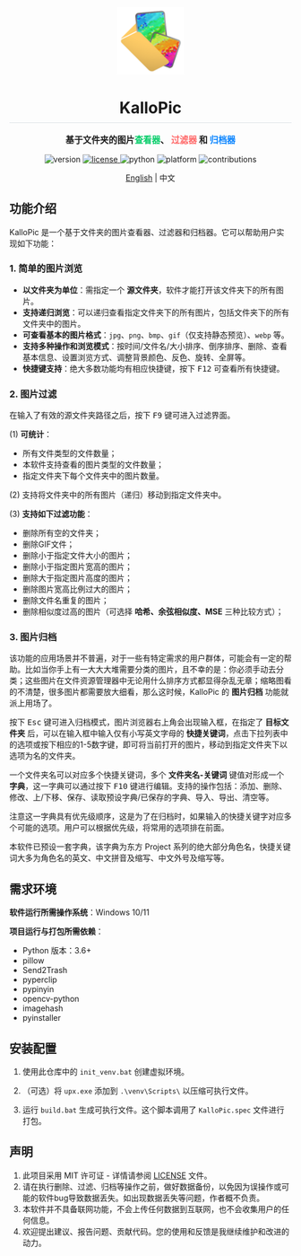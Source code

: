 <!--suppress ALL -->
<div align="center">
    <img src="resources/logo/logo_256.png" alt="logo_256" style="height: 120px" />
	<h1 style="padding-bottom: .3em !important; border-bottom: 1.5px solid #d0d7deb3 !important;">KalloPic</h1>
</div>

<p align="center" style="font-weight:bold; font-size:1.1em;">
    基于文件夹的图片<span style="color:#00CC66 !important;">查看器</span>、
    <span style="color:#FF6666 !important;">过滤器</span> 和
    <span style="color:#0080FF !important;">归档器</span>
</p>

<p align="center">
    <img src="https://img.shields.io/badge/version-v0.4.0-brightgreen" alt="version">
    <a href="https://opensource.org/licenses/MIT">
        <img src="https://img.shields.io/badge/license-MIT-blue" alt="license">
    </a>
    <img src="https://img.shields.io/badge/python-3.6+-yellow" alt="python">    
    <img src="https://img.shields.io/badge/platform-Windows-lightgrey" alt="platform">
    <img src="https://img.shields.io/badge/contributions-welcome-orange.svg" alt="contributions">
</p>

<p align="center">
    <a href="README.md">English</a> | 中文
</p>

## 功能介绍

KalloPic 是一个基于文件夹的图片查看器、过滤器和归档器。它可以帮助用户实现如下功能：

### 1. 简单的图片浏览

- **以文件夹为单位**：需指定一个 **源文件夹**，软件才能打开该文件夹下的所有图片。
- **支持递归浏览**：可以递归查看指定文件夹下的所有图片，包括文件夹下的所有文件夹中的图片。
- **可查看基本的图片格式**：`jpg`、`png`、`bmp`、`gif`（仅支持静态预览）、`webp` 等。
- **支持多种操作和浏览模式**：按时间/文件名/大小排序、倒序排序、删除、查看基本信息、设置浏览方式、调整背景颜色、反色、旋转、全屏等。
- **快捷键支持**：绝大多数功能均有相应快捷键，按下 <kbd>F12</kbd> 可查看所有快捷键。

### 2. 图片过滤

在输入了有效的源文件夹路径之后，按下 <kbd>F9</kbd> 键可进入过滤界面。

(1) **可统计**：
- 所有文件类型的文件数量；
- 本软件支持查看的图片类型的文件数量；
- 指定文件夹下每个文件夹中的图片数量。

(2) 支持将文件夹中的所有图片（递归）移动到指定文件夹中。

(3) **支持如下过滤功能**：
- 删除所有空的文件夹；
- 删除GIF文件；
- 删除小于指定文件大小的图片；
- 删除小于指定图片宽高的图片；
- 删除大于指定图片高度的图片；
- 删除图片宽高比例过大的图片；
- 删除文件名重复的图片；
- 删除相似度过高的图片（可选择 **哈希、余弦相似度、MSE** 三种比较方式）；

### 3. 图片归档

该功能的应用场景并不普遍，对于一些有特定需求的用户群体，可能会有一定的帮助。比如当你手上有一大大大堆需要分类的图片，且不幸的是：你必须手动去分类；这些图片在文件资源管理器中无论用什么排序方式都显得杂乱无章；缩略图看的不清楚，很多图片都需要放大细看，那么这时候，KalloPic 的 **图片归档** 功能就派上用场了。

按下 <kbd>Esc</kbd> 键可进入归档模式，图片浏览器右上角会出现输入框，在指定了 **目标文件夹** 后，可以在输入框中输入仅有小写英文字母的 **快捷关键词**，点击下拉列表中的选项或按下相应的1-5数字键，即可将当前打开的图片，移动到指定文件夹下以选项为名的文件夹。

一个文件夹名可以对应多个快捷关键词，多个 **文件夹名-关键词** 键值对形成一个 **字典**，这一字典可以通过按下 <kbd>F10</kbd> 键进行编辑。支持的操作包括：添加、删除、修改、上/下移、保存、读取预设字典/已保存的字典、导入、导出、清空等。

注意这一字典具有优先级顺序，这是为了在归档时，如果输入的快捷关键字对应多个可能的选项。用户可以根据优先级，将常用的选项排在前面。

本软件已预设一套字典，该字典为东方 Project 系列的绝大部分角色名，快捷关键词大多为角色名的英文、中文拼音及缩写、中文外号及缩写等。

## 需求环境

**软件运行所需操作系统**：Windows 10/11

**项目运行与打包所需依赖**：
- Python 版本：3.6+
- pillow
- Send2Trash
- pyperclip
- pypinyin
- opencv-python
- imagehash
- pyinstaller

## 安装配置

1. 使用此仓库中的 `init_venv.bat` 创建虚拟环境。

2. （可选）将 `upx.exe` 添加到 `.\venv\Scripts\` 以压缩可执行文件。

3. 运行 `build.bat` 生成可执行文件。这个脚本调用了 `KalloPic.spec` 文件进行打包。

## 声明

1. 此项目采用 MIT 许可证 - 详情请参阅 [LICENSE](LICENSE) 文件。
2. 请在执行删除、过滤、归档等操作之前，做好数据备份，以免因为误操作或可能的软件bug导致数据丢失。如出现数据丢失等问题，作者概不负责。
3. 本软件并不具备联网功能，不会上传任何数据到互联网，也不会收集用户的任何信息。
4. 欢迎提出建议、报告问题、贡献代码。您的使用和反馈是我继续维护和改进的动力。